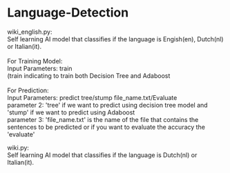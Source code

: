 # Language-Detection
wiki_english.py:<br />
Self learning AI model that classifies if the language is Engish(en), Dutch(nl) or Italian(it).<br />
<br />
For Training Model:<br />
  Input Parameters: train<br />
  (train indicating to train both Decision Tree and Adaboost<br />
  <br />
For Prediction:<br />
  Input Parameters: predict tree/stump file_name.txt/Evaluate<br />
    parameter 2: 'tree' if we want to predict using decision tree model and 'stump' if we want to predict using Adaboost<br />
    parameter 3: 'file_name.txt' is the name of the file that contains the sentences to be predicted or if you want to evaluate the accuracy the 'evaluate'<br />

wiki.py:<br />
Self learning AI model that classifies if the language is Dutch(nl) or Italian(it).<br />
